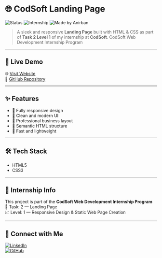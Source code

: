 # 🌐 CodSoft Landing Page

![Status](https://img.shields.io/badge/Live%20Demo-Available-00bfff?style=flat-square&logo=githubpages)
![Internship](https://img.shields.io/badge/Task2%203-Level%201-orange?style=flat-square&logo=codersrank)
![Made by Anirban](https://img.shields.io/badge/Made%20by-Anirban%20Chatterjee-blueviolet?style=flat-square)

> A sleek and responsive **Landing Page** built with HTML & CSS as part of **Task 2 Level 1** of my internship at **CodSoft**.
> CodSoft Web Development Internship Program
---

## 🚀 Live Demo

🌐 [Visit Website](https://anirban4ru.github.io/Codsoft-Landing-Page/)  
📂 [GitHub Repository](https://github.com/Anirban4ru/Codsoft-Landing-Page)

---

## ✨ Features

- 📱 Fully responsive design  
- 🎨 Clean and modern UI  
- 💼 Professional business layout  
- 🧩 Semantic HTML structure  
- 🎯 Fast and lightweight

---

## 🛠️ Tech Stack

- HTML5  
- CSS3  

---

## 📌 Internship Info

This project is part of the **CodSoft Web Development Internship Program**  
📁 Task: 2 — Landing Page  
📈 Level: 1 — Responsive Design & Static Web Page Creation

---

## 🤝 Connect with Me

[![LinkedIn](https://img.shields.io/badge/LinkedIn-Anirban%20Chatterjee-blue?style=flat-square&logo=linkedin)](https://www.linkedin.com/in/anirban4ru)  
[![GitHub](https://img.shields.io/badge/GitHub-Anirban4ru-black?style=flat-square&logo=github)](https://github.com/Anirban4ru)
